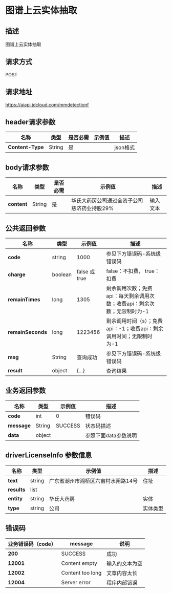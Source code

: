 # 图谱上云实体抽取


## 描述
图谱上云实体抽取

## 请求方式
POST

## 请求地址
https://aiapi.jdcloud.com/mmdetectionf


## header请求参数
|名称|类型|是否必需|示例值|描述|
|---|---|---|---|---|
|**Content-Type**|String|是| |json格式|

## body请求参数 
|名称|类型|是否必需|示例值|描述|
|---|---|---|---|---|
|**content**|String|是|华氏大药房公司通过全资子公司慈济药业持股29%	 |输入文本|



## 公共返回参数
|名称|类型|示例值|描述|
|---|---|---|---|
|**code**|string|1000|参见下方错误码-系统级错误码|
|**charge**|boolean|false 或 true	|false：不扣费， true：扣费|
|**remainTimes**|long|1305|剩余调用次数；免费api：每天剩余调用次数；收费api：剩余次数；无限制时为-1|
|**remainSeconds**|long|1223456|剩余调用时间（s）；免费api：-1；收费api：剩余调用时间；无限制时为-1|
|**msg**|String|查询成功	|参见下方错误码-系统级错误码|
|**result**|object|{...}	|查询结果|

## 业务返回参数
|名称|类型|示例值|描述|
|---|---|---|---|
|**code**|int|0|错误码|
|**message**|String|SUCCESS	|状态码描述|
|**data**|object|		|参照下面data参数说明|


## driverLicenseInfo 参数信息
|名称|类型|示例值|描述|
|---|---|---|---|
|**text**|string|广东省潮州市湘桥区六亩村水闸路14号	|住址|
|**results**|list|	||
|**entity**|string|华氏大药房	|实体|
|**type**|string|公司|实体类型|



## 错误码
|业务错误码（code）	|message|说明|
|---|---|---|
|**200**|SUCCESS|成功|
|**12001**|Content empty	|输入的文本为空|
|**12002**|Content too long		|文章内容太长|
|**12004**|Server error		|程序内部错误|
